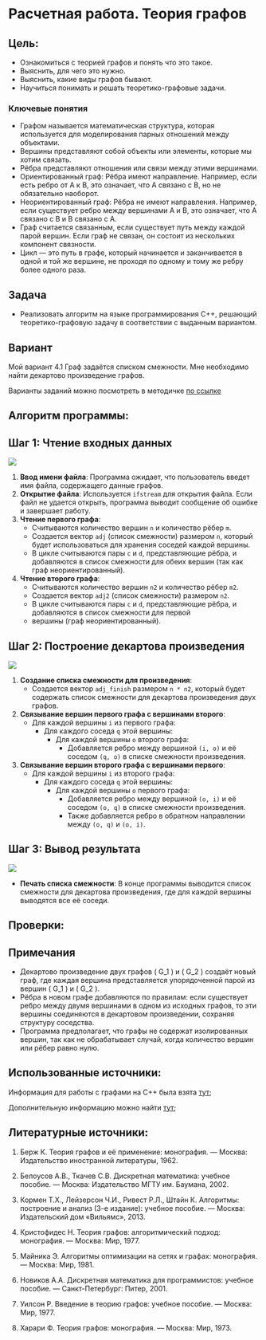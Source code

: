 # Расчетная работа. Теория графов
## Цель:
- Ознакомиться с теорией графов и понять что это такое.
- Выяснить, для чего это нужно.
- Выяснить, какие виды графов бывают.
- Научиться понимать и решать теоретико-графовые задачи.
### Ключевые понятия
- Графом называется математическая структура, которая используется для моделирования парных отношений между объектами.
- Вершины представляют собой объекты или элементы, которые мы хотим связать.
- Рёбра представляют отношения или связи между этими вершинами.
- Ориентированный граф: Рёбра имеют направление. Например, если есть ребро от A к B, это означает, что A связано с B, но не обязательно наоборот.
- Неориентированный граф: Рёбра не имеют направления. Например, если существует ребро между вершинами A и B, это означает, что A связано с B и B связано с A.
- Граф считается связанным, если существует путь между каждой парой вершин. Если граф не связан, он состоит из нескольких компонент связности.
- Цикл — это путь в графе, который начинается и заканчивается в одной и той же вершине, не проходя по одному и тому же ребру более одного раза.
 ## Задача
  - Реализовать алгоритм на языке программирования C++, решающий теоретико-графовую задачу в соответствии с выданным вариантом.
## Вариант
Мой вариант 4.1 Граф задаётся списком смежности. Мне необходимо найти декартово произведение графов.

Варианты заданий можно посмотреть в методичке [по ссылке](https://drive.google.com/file/d/1-rSQZex8jW-2DlY2kko18gU1oUAtEGHl/view)

## Алгоритм программы:

## Шаг 1: Чтение входных данных

![](1.png)

1. **Ввод имени файла**: Программа ожидает, что пользователь введет имя файла, содержащего данные графов.
2. **Открытие файла**: Используется `ifstream` для открытия файла. Если файл не удается открыть, программа выводит сообщение об ошибке и завершает работу.
3. **Чтение первого графа**:
   - Считываются количество вершин `n` и количество рёбер `m`.
   - Создается вектор `adj` (список смежности) размером `n`, который будет использоваться для хранения соседей каждой вершины.
   - В цикле считываются пары `c` и `d`, представляющие рёбра, и добавляются в список смежности для обеих вершин (так как граф неориентированный).
4. **Чтение второго графа**:
   - Считываются количество вершин `n2` и количество рёбер `m2`.
   - Создается вектор `adj2` (список смежности) размером `n2`.
   - В цикле считываются пары `c` и `d`, представляющие рёбра, и добавляются в список смежности для первой
   - вершины (граф неориентированный).

## Шаг 2: Построение декартова произведения
![](изображение.png)

1. **Создание списка смежности для произведения**:
   - Создается вектор `adj_finish` размером `n * n2`, который будет содержать список смежности для декартова произведения двух графов.
2. **Связывание вершин первого графа с вершинами второго**:
   - Для каждой вершины `i` из первого графа:
     - Для каждого соседа `q` этой вершины:
       - Для каждой вершины `o` второго графа:
         - Добавляется ребро между вершиной `(i, o)` и её соседом `(q, o)` в списке смежности произведения.
3. **Связывание вершин второго графа с вершинами первого**:
   - Для каждой вершины `i` из второго графа:
     - Для каждого соседа `q` этой вершины:
       - Для каждой вершины `o` первого графа:
         - Добавляется ребро между вершиной `(o, i)` и её соседом `(o, q)` в списке смежности произведения.
         - Также добавляется ребро в обратном направлении между `(o, q)` и `(o, i)`.

## Шаг 3: Вывод результата
![](3.png)
- **Печать списка смежности**: В конце программы выводится список смежности для декартова произведения, где для каждой вершины выводятся все её соседи.

## Проверки:




## Примечания

- Декартово произведение двух графов \( G_1 \) и \( G_2 \) создаёт новый граф, где каждая вершина представляется упорядоченной парой из вершин \( G_1 \) и \( G_2 \).
- Рёбра в новом графе добавляются по правилам: если существует ребро между двумя вершинами в одном из исходных графов, то эти вершины соединяются в декартовом произведении, сохраняя структуру соседства.
- Программа предполагает, что графы не содержат изолированных вершин, так как не обрабатывает случай, когда количество вершин или рёбер равно нулю.

## Использованные источники:

Информация для работы с графами на C++ была взята [тут](https://brestprog.by/topics/);

Дополнительную информацию можно найти [тут](https://habr.com/ru/companies/otus/articles/568026/);

## Литературные источники:

1. Берж К. Теория графов и её применение: монография. — Москва: Издательство иностранной литературы, 1962.

2. Белоусов А.В., Ткачев С.В. Дискретная математика: учебное пособие. — Москва: Издательство МГТУ им. Баумана, 2002.

3. Кормен Т.Х., Лейзерсон Ч.И., Ривест Р.Л., Штайн К. Алгоритмы: построение и анализ (3-е издание): учебное пособие. — Москва: Издательский дом «Вильямс», 2013.

4. Кристофидес Н. Теория графов: алгоритмический подход: монография. — Москва: Мир, 1977.

5. Майника Э. Алгоритмы оптимизации на сетях и графах: монография. — Москва: Мир, 1981.

6. Новиков А.A. Дискретная математика для программистов: учебное пособие. — Санкт-Петербург: Питер, 2001.

7. Уилсон Р. Введение в теорию графов: учебное пособие. — Москва: Мир, 1977.

8. Харари Ф. Теория графов: монография. — Москва: Мир, 1973.

